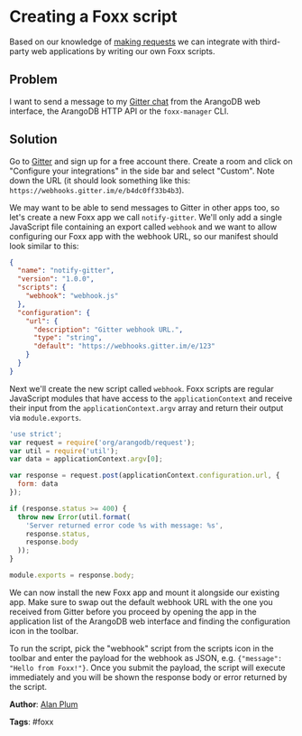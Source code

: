 # Creating a Foxx script

Based on our knowledge of [making requests](https://docs.arangodb.com/cookbook/MakingRequests.html) we can integrate with third-party web applications by writing our own Foxx scripts.

## Problem

I want to send a message to my [Gitter chat](https://gitter.im) from the ArangoDB web interface, the ArangoDB HTTP API or the `foxx-manager` CLI.

## Solution

Go to [Gitter](https://gitter.im) and sign up for a free account there. Create a room and click on "Configure your integrations" in the side bar and select "Custom". Note down the URL (it should look something like this: `https://webhooks.gitter.im/e/b4dc0ff33b4b3`).

We may want to be able to send messages to Gitter in other apps too, so let's create a new Foxx app we call `notify-gitter`. We'll only add a single JavaScript file containing an export called `webhook` and we want to allow configuring our Foxx app with the webhook URL, so our manifest should look similar to this:

```json
{
  "name": "notify-gitter",
  "version": "1.0.0",
  "scripts": {
    "webhook": "webhook.js"
  },
  "configuration": {
    "url": {
      "description": "Gitter webhook URL.",
      "type": "string",
      "default": "https://webhooks.gitter.im/e/123"
    }
  }
}
```

Next we'll create the new script called `webhook`. Foxx scripts are regular JavaScript modules that have access to the `applicationContext` and receive their input from the `applicationContext.argv` array and return their output via `module.exports`.

```js
'use strict';
var request = require('org/arangodb/request');
var util = require('util');
var data = applicationContext.argv[0];

var response = request.post(applicationContext.configuration.url, {
  form: data
});

if (response.status >= 400) {
  throw new Error(util.format(
    'Server returned error code %s with message: %s',
    response.status,
    response.body
  ));
}

module.exports = response.body;
```

We can now install the new Foxx app and mount it alongside our existing app. Make sure to swap out the default webhook URL with the one you received from Gitter before you proceed by opening the app in the application list of the ArangoDB web interface and finding the configuration icon in the toolbar.

To run the script, pick the "webhook" script from the scripts icon in the toolbar and enter the payload for the webhook as JSON, e.g. `{"message": "Hello from Foxx!"}`. Once you submit the payload, the script will execute immediately and you will be shown the response body or error returned by the script.

**Author**: [Alan Plum](https://github.com/pluma)

**Tags**: #foxx

